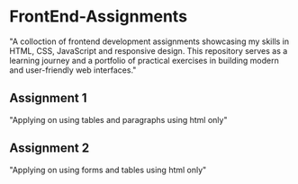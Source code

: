 # FrontEnd-Assignments
"A colloction of frontend development assignments showcasing my skills in HTML, CSS, JavaScript and responsive design. This repository serves as a learning journey and a portfolio of practical exercises in building modern and user-friendly web interfaces."
## Assignment 1
"Applying on using tables and paragraphs using html only"
## Assignment 2
"Applying on using forms and tables using html only"
